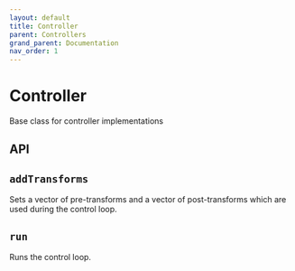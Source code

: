 ```yaml
---
layout: default
title: Controller
parent: Controllers
grand_parent: Documentation
nav_order: 1
---
```


# Controller
Base class for controller implementations

## API

## `addTransforms`
Sets a vector of pre-transforms and a vector of post-transforms which are used during the control loop.

## `run`
Runs the control loop.